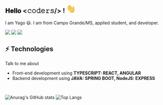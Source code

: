 

<h2> 𝐇𝐞𝐥𝐥𝐨 <𝚌𝚘𝚍𝚎𝚛𝚜/> ! <img src="https://raw.githubusercontent.com/ABSphreak/ABSphreak/master/gifs/Hi.gif" width="30px"></h2>

I am Yago 😃. I am from Campo Grande/MS, applied student, and developer.

<a href="https://discord.com/channels/@oyyago" target="_blank"><img src="https://img.shields.io/badge/Discord-7289DA?style=for-the-badge&logo=discord&logoColor=white" target="_blank"></a> 
  <a href = "mailto:yyagoaraujo@gmail.com?subject=Ola !!!&body=Oi%20Yago%20..."><img src="https://img.shields.io/badge/-Gmail-%23333?style=for-the-badge&logo=gmail&logoColor=white" target="_blank"></a>
  <a href="https://www.linkedin.com/in/yago-de-sousa-6b6b8a229/" target="_blank"><img src="https://img.shields.io/badge/-LinkedIn-%230077B5?style=for-the-badge&logo=linkedin&logoColor=white" target="_blank"></a>
## ⚡ Technologies
Talk to me about
- Front-end development using **TYPESCRIPT: REACT, ANGULAR**
- Backend development using **JAVA: SPRING BOOT, NodeJS: EXPRESS**
<br>

![Anurag's GitHub stats](https://github-readme-stats.vercel.app/api?username=oyyago&show_icons=true)
![Top Langs](https://github-readme-stats.vercel.app/api/top-langs/?username=oyyago&layout=compact)
